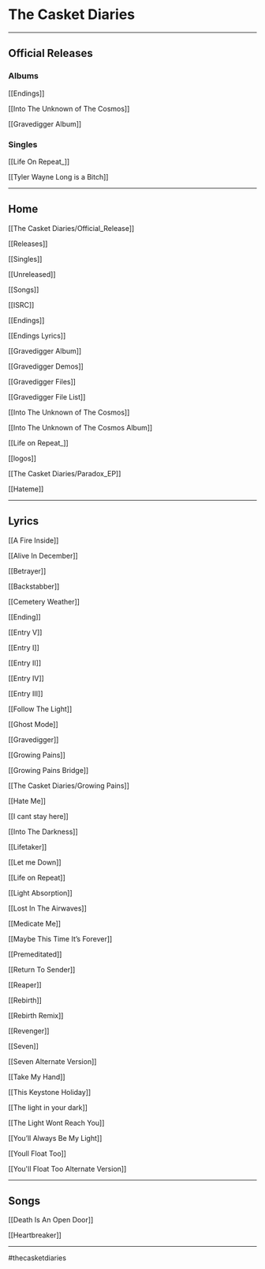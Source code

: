 # The Casket Diaries


---

## Official Releases 

### Albums

[[Endings]]

[[Into The Unknown of The Cosmos]]

[[Gravedigger Album]]



### Singles

[[Life On Repeat_]]

[[Tyler Wayne Long is a Bitch]]


---

## Home

[[The Casket Diaries/Official_Release]]

[[Releases]]

[[Singles]]

[[Unreleased]]

[[Songs]]

[[ISRC]]

[[Endings]]

[[Endings Lyrics]]

[[Gravedigger Album]]

[[Gravedigger Demos]]

[[Gravedigger Files]]

[[Gravedigger File List]]

[[Into The Unknown of The Cosmos]]

[[Into The Unknown of The Cosmos Album]]

[[Life on Repeat_]]

[[logos]]

[[The Casket Diaries/Paradox_EP]]

[[Hateme]]

---

## Lyrics

[[A Fire Inside]]

[[Alive In December]]

[[Betrayer]]

[[Backstabber]]

[[Cemetery Weather]]

[[Ending]]

[[Entry V]]

[[Entry I]]

[[Entry II]]

[[Entry IV]]

[[Entry III]]

[[Follow The Light]]

[[Ghost Mode]]

[[Gravedigger]]

[[Growing Pains]]

[[Growing Pains Bridge]]

[[The Casket Diaries/Growing Pains]]

[[Hate Me]]

[[I cant stay here]]

[[Into The Darkness]]

[[Lifetaker]]

[[Let me Down]]

[[Life on Repeat]]

[[Light Absorption]]

[[Lost In The Airwaves]]

[[Medicate Me]]

[[Maybe This Time It’s Forever]]

[[Premeditated]]

[[Return To Sender]]

[[Reaper]]

[[Rebirth]]

[[Rebirth Remix]]

[[Revenger]]

[[Seven]]

[[Seven Alternate Version]]

[[Take My Hand]]

[[This Keystone Holiday]]

[[The light in your dark]]

[[The Light Wont Reach You]]

[[You’ll Always Be My Light]]

[[Youll Float Too]]

[[You'll Float Too Alternate Version]]

---

## Songs

[[Death Is An Open Door]]

[[Heartbreaker]]

---

#thecasketdiaries 



